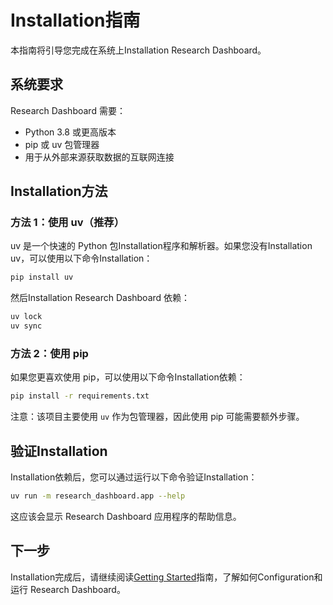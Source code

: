# Installation指南

本指南将引导您完成在系统上Installation Research Dashboard。

## 系统要求

Research Dashboard 需要：

- Python 3.8 或更高版本
- pip 或 uv 包管理器
- 用于从外部来源获取数据的互联网连接

## Installation方法

### 方法 1：使用 uv（推荐）

uv 是一个快速的 Python 包Installation程序和解析器。如果您没有Installation uv，可以使用以下命令Installation：

```bash
pip install uv
```

然后Installation Research Dashboard 依赖：

```bash
uv lock
uv sync
```

### 方法 2：使用 pip

如果您更喜欢使用 pip，可以使用以下命令Installation依赖：

```bash
pip install -r requirements.txt
```

注意：该项目主要使用 `uv` 作为包管理器，因此使用 pip 可能需要额外步骤。

## 验证Installation

Installation依赖后，您可以通过运行以下命令验证Installation：

```bash
uv run -m research_dashboard.app --help
```

这应该会显示 Research Dashboard 应用程序的帮助信息。

## 下一步

Installation完成后，请继续阅读[Getting Started](./getting-started.md)指南，了解如何Configuration和运行 Research Dashboard。